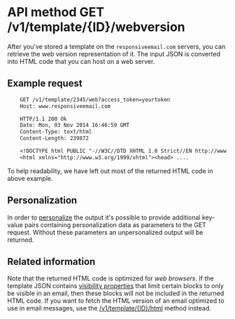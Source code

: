 # API method GET /v1/template/{ID}/webversion

After you've stored a template on the `responsiveemail.com` servers, you
can retrieve the web version representation of it. The input JSON is converted
into HTML code that you can host on a web server.

## Example request

````txt
    GET /v1/template/2345/web?access_token=yourtoken
    Host: www.responsiveemail.com

    HTTP/1.1 200 Ok
    Date: Mon, 03 Nov 2014 16:46:59 GMT
    Content-Type: text/html
    Content-Length: 239872

    <!DOCTYPE html PUBLIC "-//W3C//DTD XHTML 1.0 Strict//EN http://www.w3.org/TR/xhtml1/DTD/xhtml1-strict.dtd">
    <html xmlns="http://www.w3.org/1999/xhtml"><head> ....
````

To help readability, we have left out most of the returned HTML code in
above example.

## Personalization

In order to [personalize](/personalization) the output it's possible to
provide additional key-value pairs containing personalization data as parameters
to the GET request. Without these parameters an unpersonalized output
will be returned.

## Related information

Note that the returned HTML code is optimized for *web browsers*. If the
template JSON contains <a href="/support/json/property-visibility">visibility properties</a>
that limit certain blocks to only be visible in an email, then these blocks
will not be included in the returned HTML code. If you want to fetch the HTML
version of an email optimized to use in email messages, use the
<a href="/support/api/get-template-html">/v1/template/{ID}/html</a> method
instead.
